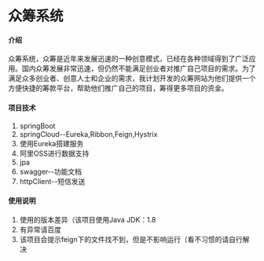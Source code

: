 # 众筹系统

#### 介绍
众筹系统，众筹是近年来发展迅速的一种创意模式，已经在各种领域得到了广泛应用。国内众筹发展非常迅速，但仍然不能满足创业者对推广自己项目的需求。为了满足众多创业者、创意人士和企业的需求，我计划开发的众筹网站为他们提供一个方便快捷的筹款平台，帮助他们推广自己的项目，筹得更多项目的资金。

#### 项目技术
1. springBoot
2. springCloud--Eureka,Ribbon,Feign,Hystrix
3. 使用Eureka搭建服务
4. 阿里OSS进行数据支持
5. jpa
6. swagger--功能文档
7. httpClient--短信发送



#### 使用说明
1. 使用的版本差异（该项目使用Java JDK：1.8
2. 有异常请百度
3. 该项目会提示feign下的文件找不到，但是不影响运行（看不习惯的请自行解决
